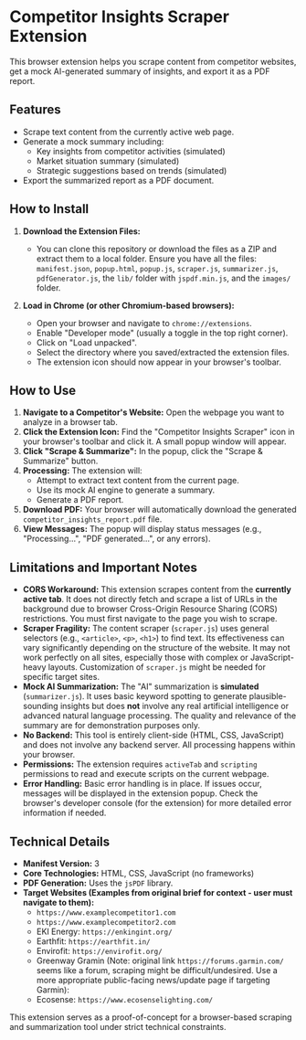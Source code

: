 # Competitor Insights Scraper Extension

This browser extension helps you scrape content from competitor websites, get a mock AI-generated summary of insights, and export it as a PDF report.

## Features

*   Scrape text content from the currently active web page.
*   Generate a mock summary including:
    *   Key insights from competitor activities (simulated)
    *   Market situation summary (simulated)
    *   Strategic suggestions based on trends (simulated)
*   Export the summarized report as a PDF document.

## How to Install

1.  **Download the Extension Files:**
    *   You can clone this repository or download the files as a ZIP and extract them to a local folder. Ensure you have all the files: `manifest.json`, `popup.html`, `popup.js`, `scraper.js`, `summarizer.js`, `pdfGenerator.js`, the `lib/` folder with `jspdf.min.js`, and the `images/` folder.

2.  **Load in Chrome (or other Chromium-based browsers):**
    *   Open your browser and navigate to `chrome://extensions`.
    *   Enable "Developer mode" (usually a toggle in the top right corner).
    *   Click on "Load unpacked".
    *   Select the directory where you saved/extracted the extension files.
    *   The extension icon should now appear in your browser's toolbar.

## How to Use

1.  **Navigate to a Competitor's Website:** Open the webpage you want to analyze in a browser tab.
2.  **Click the Extension Icon:** Find the "Competitor Insights Scraper" icon in your browser's toolbar and click it. A small popup window will appear.
3.  **Click "Scrape & Summarize":** In the popup, click the "Scrape & Summarize" button.
4.  **Processing:** The extension will:
    *   Attempt to extract text content from the current page.
    *   Use its mock AI engine to generate a summary.
    *   Generate a PDF report.
5.  **Download PDF:** Your browser will automatically download the generated `competitor_insights_report.pdf` file.
6.  **View Messages:** The popup will display status messages (e.g., "Processing...", "PDF generated...", or any errors).

## Limitations and Important Notes

*   **CORS Workaround:** This extension scrapes content from the **currently active tab**. It does not directly fetch and scrape a list of URLs in the background due to browser Cross-Origin Resource Sharing (CORS) restrictions. You must first navigate to the page you wish to scrape.
*   **Scraper Fragility:** The content scraper (`scraper.js`) uses general selectors (e.g., `<article>`, `<p>`, `<h1>`) to find text. Its effectiveness can vary significantly depending on the structure of the website. It may not work perfectly on all sites, especially those with complex or JavaScript-heavy layouts. Customization of `scraper.js` might be needed for specific target sites.
*   **Mock AI Summarization:** The "AI" summarization is **simulated** (`summarizer.js`). It uses basic keyword spotting to generate plausible-sounding insights but does **not** involve any real artificial intelligence or advanced natural language processing. The quality and relevance of the summary are for demonstration purposes only.
*   **No Backend:** This tool is entirely client-side (HTML, CSS, JavaScript) and does not involve any backend server. All processing happens within your browser.
*   **Permissions:** The extension requires `activeTab` and `scripting` permissions to read and execute scripts on the current webpage.
*   **Error Handling:** Basic error handling is in place. If issues occur, messages will be displayed in the extension popup. Check the browser's developer console (for the extension) for more detailed error information if needed.

## Technical Details

*   **Manifest Version:** 3
*   **Core Technologies:** HTML, CSS, JavaScript (no frameworks)
*   **PDF Generation:** Uses the `jsPDF` library.
*   **Target Websites (Examples from original brief for context - user must navigate to them):**
    *   `https://www.examplecompetitor1.com`
    *   `https://www.examplecompetitor2.com`
    *   EKI Energy: `https://enkingint.org/`
    *   Earthfit: `https://earthfit.in/`
    *   Envirofit: `https://envirofit.org/`
    *   Greenway Gramin (Note: original link `https://forums.garmin.com/` seems like a forum, scraping might be difficult/undesired. Use a more appropriate public-facing news/update page if targeting Garmin):
    *   Ecosense: `https://www.ecosenselighting.com/`

This extension serves as a proof-of-concept for a browser-based scraping and summarization tool under strict technical constraints.
